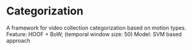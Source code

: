 # Categorization
A framework for video collection categorization based on motion types.
Feature: HOOF + BoW; (temporal window size: 50)
Model: SVM based approach

